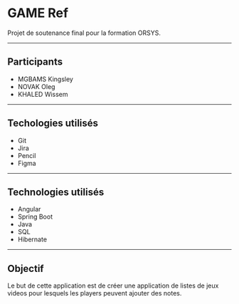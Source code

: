 # GAME Ref
Projet de soutenance final pour la formation ORSYS.

---
## Participants
- MGBAMS Kingsley
- NOVAK Oleg
- KHALED Wissem 

---
## Techologies utilisés
- Git
- Jira
- Pencil
- Figma

---
## Technologies utilisés
- Angular
- Spring Boot
- Java
- SQL
- Hibernate

---
## Objectif
Le but de cette application est de créer une application de listes de jeux videos pour lesquels 
les players peuvent ajouter des notes.